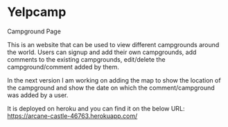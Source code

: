 # Yelpcamp
Campground Page

This is an website that can be used to view different campgrounds around the world. Users can signup and add their own campgrounds, add 
comments to the existing campgrounds, edit/delete the campground/comment added by them.

In the next version I am working on adding the map to show the location of the campground and show the date on which the 
comment/campground was added by a user.

It is deployed on heroku and you can find it on the below URL:
https://arcane-castle-46763.herokuapp.com/
